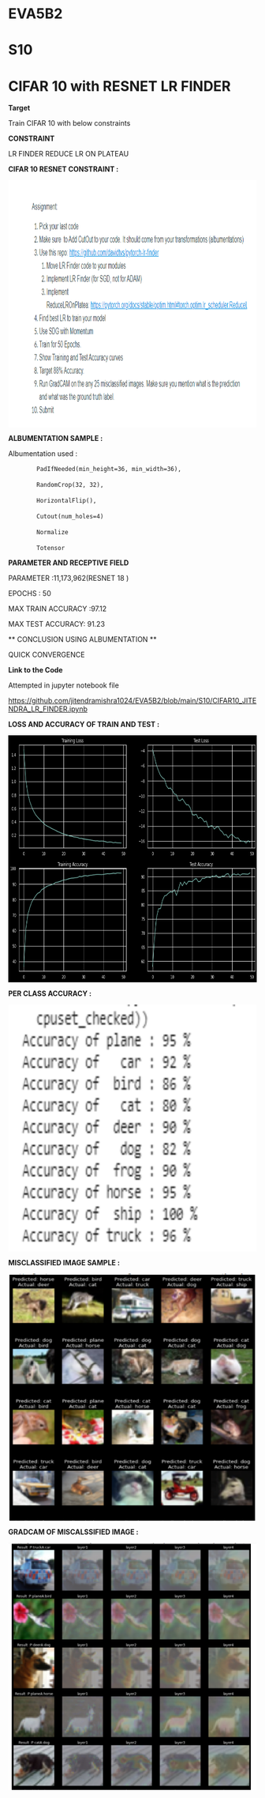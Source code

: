 # EVA5B2



# S10

# CIFAR 10 with RESNET LR FINDER

**Target**

Train CIFAR 10 with below constraints

**CONSTRAINT**

LR FINDER 
REDUCE LR ON PLATEAU

**CIFAR 10 RESNET CONSTRAINT  :**

<a href="url"><img src="https://github.com/jitendramishra1024/EVA5B2/blob/main/S10/RESOURCES/TASK_S10.PNG" align="center" height="500" width="600" ></a>

**ALBUMENTATION SAMPLE :**

Albumentation used :

            PadIfNeeded(min_height=36, min_width=36),
			
            RandomCrop(32, 32),
			
            HorizontalFlip(),
			
            Cutout(num_holes=4)
			
			Normalize 
			
			Totensor 
			




**PARAMETER AND RECEPTIVE FIELD**

PARAMETER :11,173,962(RESNET 18 )

EPOCHS : 50

MAX TRAIN ACCURACY :97.12

MAX TEST ACCURACY: 91.23


** CONCLUSION USING ALBUMENTATION **

QUICK CONVERGENCE


**Link to the Code**


Attempted in jupyter notebook file 

https://github.com/jitendramishra1024/EVA5B2/blob/main/S10/CIFAR10_JITENDRA_LR_FINDER.ipynb



**LOSS AND ACCURACY OF TRAIN AND TEST  :**

<a href="url"><img src="https://github.com/jitendramishra1024/EVA5B2/blob/main/S10/RESOURCES/TRAIN_TEST_LOSS_ACC.png" align="center" height="500" width="600" ></a>

**PER CLASS ACCURACY :**

<a href="url"><img src="https://github.com/jitendramishra1024/EVA5B2/blob/main/S9/RESOURCES/perclassaccuracy.PNG" align="center" height="500" width="600" ></a>

**MISCLASSIFIED IMAGE SAMPLE :**

<a href="url"><img src="https://github.com/jitendramishra1024/EVA5B2/blob/main/S10/RESOURCES/MISCLASSIFIED.PNG" align="center" height="500" width="600" ></a>

**GRADCAM OF MISCALSSIFIED  IMAGE :**

<a href="url"><img src="https://github.com/jitendramishra1024/EVA5B2/blob/main/S10/RESOURCES/MISCLASSIFIED_GRADCAM.PNG" align="center" height="500" width="600" ></a>








